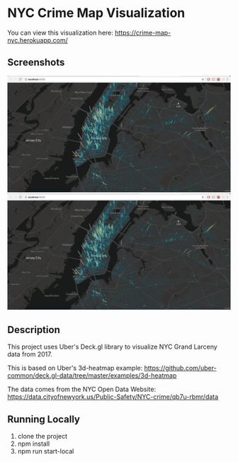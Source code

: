 # NYC Crime Map Visualization

You can view this visualization here: https://crime-map-nyc.herokuapp.com/

## Screenshots
![screenshot1](./images/screenshot1.png)
![screenshot2](./images/screenshot1.png)

## Description
This project uses Uber's Deck.gl library to visualize NYC Grand Larceny data from 2017.

This is based on Uber's 3d-heatmap example: https://github.com/uber-common/deck.gl-data/tree/master/examples/3d-heatmap

The data comes from the NYC Open Data Website: https://data.cityofnewyork.us/Public-Safety/NYC-crime/qb7u-rbmr/data

## Running Locally
1. clone the project
2. npm install
3. npm run start-local
   